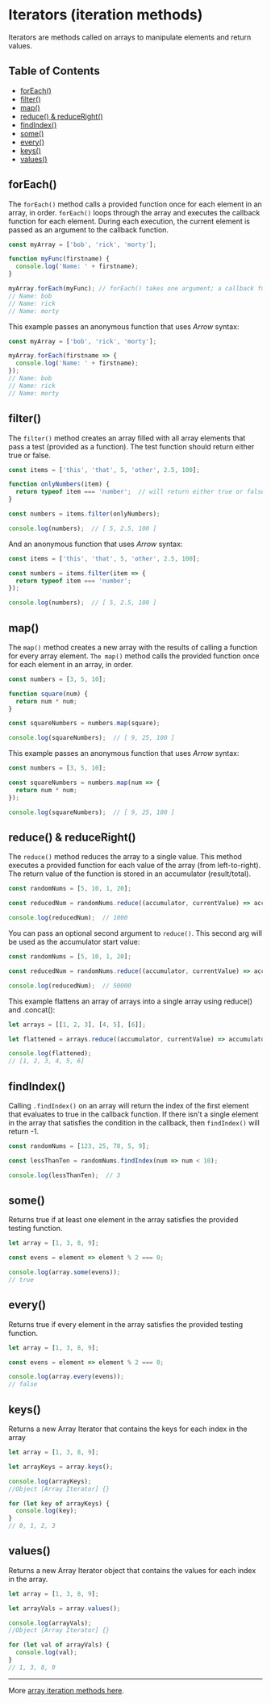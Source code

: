 # Iterators (iteration methods)


Iterators are methods called on arrays to manipulate elements and return values.

## Table of Contents

<!-- toc -->

- [forEach()](#foreach)
- [filter()](#filter)
- [map()](#map)
- [reduce() & reduceRight()](#reduce--reduceright)
- [findIndex()](#findindex)
- [some()](#some)
- [every()](#every)
- [keys()](#keys)
- [values()](#values)

<!-- tocstop -->

## forEach()

The `forEach()` method calls a provided function once for each element in an array, in order. `forEach()` loops through the array and executes the callback function for each element. During each execution, the current element is passed as an argument to the callback function.

```javascript
const myArray = ['bob', 'rick', 'morty'];

function myFunc(firstname) {
  console.log('Name: ' + firstname);
}

myArray.forEach(myFunc); // forEach() takes one argument; a callback function.
// Name: bob
// Name: rick
// Name: morty
```

This example passes an anonymous function that uses *Arrow* syntax:

```javascript
const myArray = ['bob', 'rick', 'morty'];

myArray.forEach(firstname => {
  console.log('Name: ' + firstname);
});
// Name: bob
// Name: rick
// Name: morty
```


## filter()

The `filter()` method creates an array filled with all array elements that pass a test (provided as a function). The test function should return either true or false.

```javascript
const items = ['this', 'that', 5, 'other', 2.5, 100];

function onlyNumbers(item) {
  return typeof item === 'number';  // will return either true or false
}

const numbers = items.filter(onlyNumbers);

console.log(numbers);  // [ 5, 2.5, 100 ]
```

And an anonymous function that uses *Arrow* syntax:

```javascript
const items = ['this', 'that', 5, 'other', 2.5, 100];

const numbers = items.filter(item => {
  return typeof item === 'number';
});

console.log(numbers);  // [ 5, 2.5, 100 ]
```


## map()

The `map()` method creates a new array with the results of calling a function for every array element. `The map()` method calls the provided function once for each element in an array, in order.

```javascript
const numbers = [3, 5, 10];

function square(num) {
  return num * num;
}

const squareNumbers = numbers.map(square);

console.log(squareNumbers);  // [ 9, 25, 100 ]
```

This example passes an anonymous function that uses *Arrow* syntax:

```javascript
const numbers = [3, 5, 10];

const squareNumbers = numbers.map(num => {
  return num * num;
});

console.log(squareNumbers);  // [ 9, 25, 100 ]
```


## reduce() & reduceRight()

The `reduce()` method reduces the array to a single value. This method executes a provided function for each value of the array (from left-to-right). The return value of the function is stored in an accumulator (result/total).

```javascript
const randomNums = [5, 10, 1, 20];

const reducedNum = randomNums.reduce((accumulator, currentValue) => accumulator * currentValue);

console.log(reducedNum);  // 1000
```

You can pass an optional second argument to `reduce()`. This second arg will be used as the accumulator start value:

```javascript
const randomNums = [5, 10, 1, 20];

const reducedNum = randomNums.reduce((accumulator, currentValue) => accumulator * currentValue, 50);

console.log(reducedNum);  // 50000
```

This example flattens an array of arrays into a single array using reduce() and .concat():
```javascript
let arrays = [[1, 2, 3], [4, 5], [6]];

let flattened = arrays.reduce((accumulator, currentValue) => accumulator.concat(currentValue));

console.log(flattened);
// [1, 2, 3, 4, 5, 6]
```


## findIndex()

Calling `.findIndex()` on an array will return the index of the first element that evaluates to true in the callback function. If there isn't a single element in the array that satisfies the condition in the callback, then `findIndex()` will return -1.

```javascript
const randomNums = [123, 25, 78, 5, 9];

const lessThanTen = randomNums.findIndex(num => num < 10);

console.log(lessThanTen);  // 3
```


## some()

Returns true if at least one element in the array satisfies the provided testing function.

```javascript
let array = [1, 3, 8, 9];

const evens = element => element % 2 === 0;

console.log(array.some(evens));
// true
```


## every()

Returns true if every element in the array satisfies the provided testing function.

```javascript
let array = [1, 3, 8, 9];

const evens = element => element % 2 === 0;

console.log(array.every(evens));
// false
```


## keys()

Returns a new Array Iterator that contains the keys for each index in the array

```javascript
let array = [1, 3, 8, 9];

let arrayKeys = array.keys();

console.log(arrayKeys);
//Object [Array Iterator] {}

for (let key of arrayKeys) {
  console.log(key);
}
// 0, 1, 2, 3
```


## values()

Returns a new Array Iterator object that contains the values for each index in the array.

```javascript
let array = [1, 3, 8, 9];

let arrayVals = array.values();

console.log(arrayVals);
//Object [Array Iterator] {}

for (let val of arrayVals) {
  console.log(val);
}
// 1, 3, 8, 9
```


______

More [array iteration methods here](https://developer.mozilla.org/en-US/docs/Web/JavaScript/Reference/Global_Objects/Array#Iteration_methods).
